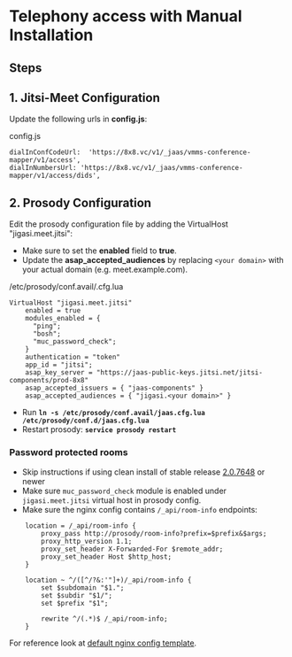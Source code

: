 # Telephony access with Manual Installation

## Steps

## 1. Jitsi-Meet Configuration

Update the following urls in **config.js**:

config.js
```
dialInConfCodeUrl:  'https://8x8.vc/v1/_jaas/vmms-conference-mapper/v1/access',
dialInNumbersUrl: 'https://8x8.vc/v1/_jaas/vmms-conference-mapper/v1/access/dids',

```

## 2. Prosody Configuration

Edit the prosody configuration file by adding the VirtualHost "jigasi.meet.jitsi":

* Make sure to set the **enabled** field to **true**.
* Update the **asap_accepted_audiences** by replacing `<your domain>` with your actual domain (e.g. meet.example.com).

/etc/prosody/conf.avail/<your domain>.cfg.lua
```
VirtualHost "jigasi.meet.jitsi"
    enabled = true
    modules_enabled = {
      "ping";
      "bosh";
      "muc_password_check";
    }
    authentication = "token"
    app_id = "jitsi";
    asap_key_server = "https://jaas-public-keys.jitsi.net/jitsi-components/prod-8x8"
    asap_accepted_issuers = { "jaas-components" }
    asap_accepted_audiences = { "jigasi.<your domain>" }

```

* Run **`ln -s /etc/prosody/conf.avail/jaas.cfg.lua /etc/prosody/conf.d/jaas.cfg.lua`**
* Restart prosody: **`service prosody restart`**

### Password protected rooms

* Skip instructions if using clean install of stable release [2.0.7648](https://github.com/jitsi/jitsi-meet/releases/tag/stable%2Fjitsi-meet_7648) or newer
* Make sure `muc_password_check` module is enabled under `jigasi.meet.jitsi` virtual host in prosody config.
* Make sure the nginx config contains `/_api/room-info` endpoints:

```
    location = /_api/room-info {
        proxy_pass http://prosody/room-info?prefix=$prefix&$args;
        proxy_http_version 1.1;
        proxy_set_header X-Forwarded-For $remote_addr;
        proxy_set_header Host $http_host;
    }
    
    location ~ ^/([^/?&:'"]+)/_api/room-info {
        set $subdomain "$1.";
        set $subdir "$1/";
        set $prefix "$1";

        rewrite ^/(.*)$ /_api/room-info;
    }

```

 For reference look at [default nginx config template](https://github.com/jitsi/jitsi-meet/blob/master/doc/debian/jitsi-meet/jitsi-meet.example).
